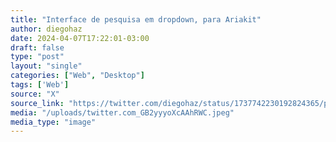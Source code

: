 ```yaml
---
title: "Interface de pesquisa em dropdown, para Ariakit"
author: diegohaz
date: 2024-04-07T17:22:01-03:00
draft: false
type: "post"
layout: "single"
categories: ["Web", "Desktop"]
tags: ['Web']
source: "X"
source_link: "https://twitter.com/diegohaz/status/1737742230192824365/photo/1"
media: "/uploads/twitter.com_GB2yyyoXcAAhRWC.jpeg"
media_type: "image"
---
```


